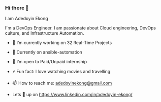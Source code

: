 ### Hi there 👋

 I am Adedoyin Ekong

 I'm a DevOps Engineer. I am passionate about Cloud engineering, DevOps culture, and Infrastructure Automation.
 
- 🔭 I’m currently working on 32 Real-Time Projects

- 🌱 Currently on ansible-automation

-  👯 I’m open to Paid/Unpaid internship 

-  ⚡ Fun fact: I love watching movies and travelling

- 📫 How to reach me: adedoyinekong@gmail.com

- Lets 🔗 up on https://www.linkedin.com/in/adedoyin-ekong/

  


<!--- 
**doyindevops/doyindevops** is a ✨ _special_ ✨ repository because its `README.md` (this file) appears on your GitHub profile.

Here are some ideas to get you started:



-
- 🤔 I’m looking for help with ...
- 💬 Ask me about ...

- 😄 Pronouns: ...

-->
